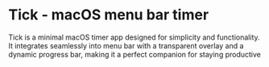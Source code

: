 # Tick - macOS menu bar timer

Tick is a minimal macOS timer app designed for simplicity and functionality. It integrates seamlessly into menu bar with a transparent overlay and a dynamic progress bar, making it a perfect companion for staying productive
